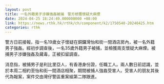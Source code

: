 ```yaml
---
layout: post
title: 一名外籍男子涉嫌強姦被捕　警方檢獲懷疑大麻煙
date: 2024-04-25 18:24:49.000000000 +08:00
link: https://news.rthk.hk/rthk/ch/component/k2/1750540-20240425.htm
categories: rthk
---
```


警方日前接報，指一名19歲女子懷疑在銅鑼灣怡和街一間酒店房內，被一名外籍男子強姦。經初步調查後，一名35歲外籍男子被捕，並檢獲兩支懷疑大麻煙。被捕男子涉嫌強姦及藏毒，正被扣留調查。

消息指，被捕男子是利比里亞人，有香港身份證，任職工人。兩人數日前認識，並於本周二相約至怡和街一間酒店相聚，期間被捕人強姦受害人。受害人的朋友其後代為報案，案件交由灣仔警區重案組第二隊跟進。
